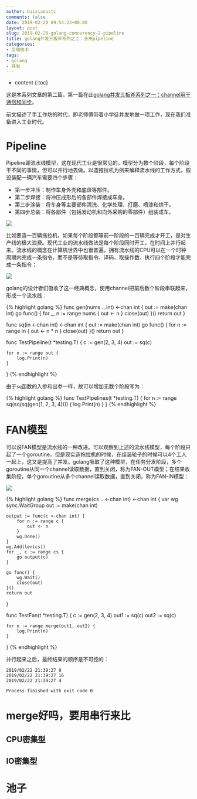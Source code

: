 ```yaml
---
author: baixiaoustc
comments: false
date: 2019-02-20 09:54:23+00:00
layout: post
slug: 2019-02-20-golang-concurency-2-pipeline
title: golang并发三板斧系列之二：会用pipeline
categories:
- 后端技术
tags:
- golang 
- 并发
---
```


* content 
{:toc}

这是本系列文章的第二篇，第一篇在此[golang并发三板斧系列之一：channel用于通信和同步](http://baixiaoustc.com/2019/02/17/2019-02-17-golang-concurency-1-channel/)。

前文描述了手工作坊的时代，即老师傅带着小学徒并发地做一项工作，现在我们准备进入工业时代。

# Pipeline

Pipeline即流水线模型，这在现代工业是很常见的。模型分为数个阶段，每个阶段干不同的事情，但可以并行地去做。以造拖拉机为例来解释流水线的工作方式，假设装配一辆汽车需要四个步骤：

* 第一步冲压：制作车身外壳和底盘等部件。
* 第二步焊接：将冲压成形后的各部件焊接成车身。
* 第三步涂装：将车身等主要部件清洗、化学处理、打磨、喷漆和烘干。
* 第四步总装：将各部件（包括发动机和向外采购的零部件）组装成车。

![](https://timgsa.baidu.com/timg?image&quality=80&size=b9999_10000&sec=1550850454584&di=5b91c7d40e26df085c3cf5f218774d32&imgtype=0&src=http%3A%2F%2Fwww.xinhuanet.com%2Fmrdx%2F2018-07%2F22%2F137340578_15322219632651n.jpg)

比如要造一百辆拖拉机，如果每个阶段都等前一阶段的一百辆完成才开工，是对生产线的极大浪费。现代工业的流水线做法是每个阶段同时开工，在时间上并行起来。流水线的概念在计算机世界中也很普遍，拥有流水线的CPU可以在一个时钟周期内完成一条指令，而不是等待取指令、译码、取操作数、执行四个阶段才能完成一条指令：

![](https://gss3.bdstatic.com/7Po3dSag_xI4khGkpoWK1HF6hhy/baike/c0%3Dbaike150%2C5%2C5%2C150%2C50/sign=72d63958ab51f3ded7bfb136f5879b7a/4034970a304e251f7a0a156aa386c9177e3e53a7.jpg)

golang的设计者们吸收了这一经典概念，使用channel把前后数个阶段串联起来，形成一个流水线：

{% highlight golang %}
func gen(nums ...int) <-chan int {
	out := make(chan int)
	go func() {
		for _, n := range nums {
			out <- n
		}
		close(out)
	}()
	return out
}

func sq(in <-chan int) <-chan int {
	out := make(chan int)
	go func() {
		for n := range in {
			out <- n * n
		}
		close(out)
	}()
	return out
}

func TestPipeline(t *testing.T) {
	c := gen(2, 3, 4)
	out := sq(c)

	for n := range out {
		log.Print(n)
	}
}
{% endhighlight %}

由于`sq`函数的入参和出参一样，故可以增加无数个阶段写为：

{% highlight golang %}
func TestPipelines(t *testing.T) {
	for n := range sq(sq(sq(gen(1, 2, 3, 4)))) {
		log.Print(n)
	}
}
{% endhighlight %}


# FAN模型

可以说FAN模型是流水线的一种改进。可以观察到上述的流水线模型，每个阶段只起了一个goroutine，但是现实造拖拉机的时候，在组装轮子的时候可以4个工人一起上，这又是提高了并发。golang吸取了这种模型，在任务分发阶段，多个goroutine从同一个channel读取数据，直到关闭，称为FAN-OUT模型；在结果收集阶段，单个goroutine从多个channel读取数据，直到关闭，称为FAN-IN模型：

![](https://talks.golang.org/2012/concurrency/images/gophermegaphones.jpg)

{% highlight golang %}
func merge(cs ...<-chan int) <-chan int {
	var wg sync.WaitGroup
	out := make(chan int)

	output := func(c <-chan int) {
		for n := range c {
			out <- n
		}
		wg.Done()
	}
	wg.Add(len(cs))
	for _, c := range cs {
		go output(c)
	}

	go func() {
		wg.Wait()
		close(out)
	}()
	return out
}

func TestFan(t *testing.T) {
	c := gen(2, 3, 4)
	out1 := sq(c)
	out2 := sq(c)

	for n := range merge(out1, out2) {
		log.Print(n)
	}
}
{% endhighlight %}

并行起来之后，最终结果的顺序是不可控的：

	2019/02/22 21:39:27 9
	2019/02/22 21:39:27 16
	2019/02/22 21:39:27 4
	
	Process finished with exit code 0

# merge好吗，要用串行来比

## CPU密集型

## IO密集型

# 池子